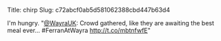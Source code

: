 Title: chirp
Slug: c72abcf0ab5d581062388cbd447b63d4

I'm hungry. "<a href="http://twitter.com/WayraUK">@WayraUK</a>: Crowd gathered, like they are awaiting the best meal ever... #FerranAtWayra <a href="http://t.co/mbtnfwfE">http://t.co/mbtnfwfE</a>"
